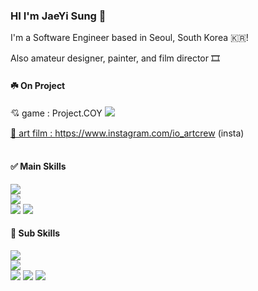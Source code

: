 ### HI I'm JaeYi Sung 🦋

I'm a Software Engineer based in Seoul, South Korea 🇰🇷! 

Also amateur designer, painter, and film director 🎞️

#### ☘️ On Project
💘 game : Project.COY   <a href=https://www.instagram.com/project.coy><img src="https://img.shields.io/badge/Project COY-FF3399?style=plastic-square&logo=instagram&&link=https://www.instagram.com/project.coy&logoColor=white"/>

🐋 art film : https://www.instagram.com/io_artcrew (insta)
<br/><br/>
#### ✅ Main Skills
  <img src="https://img.shields.io/badge/Python-93DAFF?style=plastic-square&logo=Python&logoColor=white"/></a>     
  <img src="https://img.shields.io/badge/Swift-FFC5D0?style=plastic-square&logo=Swift&logoColor=white"/></a>   
  <img src="https://img.shields.io/badge/Unity-BDD7F3?style=plastic-square&logo=Unity&logoColor=white"/></a>
  <img src="https://img.shields.io/badge/Java-E5DDFF?style=plastic-square&logo=Java&logoColor=white"/></a> 
<br/>

#### 🎯 Sub Skills
  <img src="https://img.shields.io/badge/C-FFCFDA?style=plastic-square&logo=C&logoColor=white"/></a>     
  <img src="https://img.shields.io/badge/JavaScript-BECDFF?style=plastic-square&logo=JavaScript&logoColor=white"/></a>   
  <img src="https://img.shields.io/badge/ROS-AAEBAA?style=plastic-square&logo=ROS&logoColor=white"/></a> 
  <img src="https://img.shields.io/badge/SQL-ACF3FF?style=plastic-square&logo=Java&logoColor=white"/></a> 
  <img src="https://img.shields.io/badge/ThreadProgramming-AADBFF?style=plastic-square&logo=Thread&logoColor=white"/></a>  


